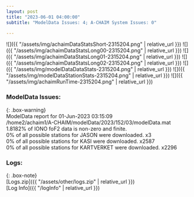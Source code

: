 ```yaml
---
layout: post
title: "2023-06-01 04:00:00"
subtitle: "ModelData Issues: 4; A-CHAIM System Issues: 0"

---
```


![]({{ "/assets/img/achaimDataStatsShort-2315204.png" | relative_url }})
![]({{ "/assets/img/achaimDataStatsLong00-2315204.png" | relative_url }})
![]({{ "/assets/img/achaimDataStatsLong01-2315204.png" | relative_url }})
![]({{ "/assets/img/achaimDataStatsLong02-2315204.png" | relative_url }})
![]({{ "/assets/img/modelDataDataStats-2315204.png" | relative_url }})
![]({{ "/assets/img/modelDataStationStats-2315204.png" | relative_url }})
![]({{ "/assets/img/achaimRunTime-2315204.png" | relative_url }})


### ModelData Issues:  
  
{: .box-warning}  
 ModelData report for 01-Jun-2023 03:15:09   
 /home2/achaim1/A-CHAIM/modelData/2023/152/03/modelData.mat   
 1.8182% of IONO foF2 data is non-zero and finite.   
 0% of all possible stations for JASON were downloaded. x3   
 0% of all possible stations for KASI were downloaded. x2587   
 0% of all possible stations for KARTVERKET were downloaded. x2296   
  


### Logs:  
  
{: .box-note}  
[Logs.zip]({{ "/assets/other/logs.zip" | relative_url }})  
[Log Info]({{ "/logInfo" | relative_url }})  
